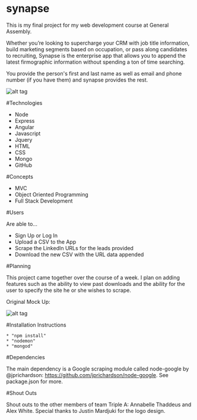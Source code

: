 # synapse
This is my final project for my web development course at General Assembly.

Whether you’re looking to supercharge your CRM with job title information, build marketing segments based on occupation, or pass along candidates to recruiting, Synapse is the enterprise app that allows you to append the latest firmographic information without spending a ton of time searching.

You provide the person's first and last name as well as email and phone number (if you have them) and synapse provides the rest.

![alt tag](https://i.ytimg.com/vi/mItV4rC57kM/maxresdefault.jpg)

#Technologies

* Node
* Express
* Angular
* Javascript
* Jquery
* HTML
* CSS
* Mongo
* GitHub

#Concepts

* MVC
* Object Oriented Programming 
* Full Stack Development

#Users

Are able to...
* Sign Up or Log In
* Upload a CSV to the App
* Scrape the LinkedIn URLs for the leads provided
* Download the new CSV with the URL data appended

#Planning

This project came together over the course of a week. I plan on adding features such as the ability to view past downloads and the ability for the user to specify the site he or she wishes to scrape.

Original Mock Up:

![alt tag](http://i.imgur.com/1Kt2PBW.png)


#Installation Instructions
```
* "npm install"
* "nodemon"
* "mongod"

```
#Dependencies

The main dependency is a Google scraping module called node-google by @jprichardson: https://github.com/jprichardson/node-google. See package.json for more.

#Shout Outs

Shout outs to the other members of team Triple A: Annabelle Thaddeus and Alex White. Special thanks to Justin Mardjuki for the logo design.
